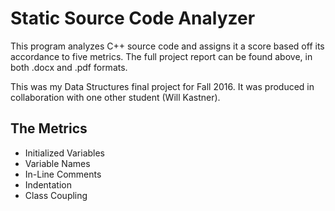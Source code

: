 # Static Source Code Analyzer
This program analyzes C++ source code and assigns it a score based off its accordance to five metrics. The full project report can be found above, in both .docx and .pdf formats.  

This was my Data Structures final project for Fall 2016. It was produced in collaboration with one other student (Will Kastner). 

## The Metrics
* Initialized Variables
* Variable Names
* In-Line Comments
* Indentation
* Class Coupling

